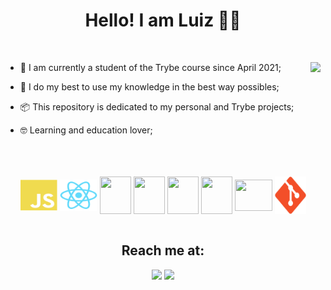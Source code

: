 <div align="center">
  <h1> Hello! I am Luiz 👋👋 </h1>
</div>

  <br>

<div height="200px">
  <div align="left">
    <img align="right" height="150px"  src="https://github-readme-stats.vercel.app/api?username=lzzhenrique&show_icons=true&theme=nord&include_all_commits=true&count_private=true&hide=stars,issues"/>
  </div>
    

  <div align="left">
    <ul>
      <li>📖 I am currently a student of the Trybe course since April 2021;</li> 
      <li>  <p>🥇 I do my best to use my knowledge in the best way possibles;</p> </li>
      <li>  <p>📦 This repository is dedicated to my personal and Trybe projects;</p> </li>
      <li>  <p>🤓 Learning and education lover;</p> </li>
    </ul>
  </div>
</div>
  
  <br>
  <br>
  
<div align="center" style="display: inline_block"><br>
  <img align="center" alt="Luiz-Js" height="50" width="60" src="https://raw.githubusercontent.com/devicons/devicon/master/icons/javascript/javascript-plain.svg">
  <img align="center" alt="Luiz-React" height="50" width="60" src="https://raw.githubusercontent.com/devicons/devicon/master/icons/react/react-original.svg">
  <img align="center" src="https://cdn.jsdelivr.net/gh/devicons/devicon/icons/nodejs/nodejs-original.svg" width="50" height="60" />
  <img align="center" src="https://cdn.jsdelivr.net/gh/devicons/devicon/icons/express/express-original.svg" width="50" height="60" />
  <img align="center" src="https://cdn.jsdelivr.net/gh/devicons/devicon/icons/mongodb/mongodb-original.svg" width="50" height="60" />
  <img align="center" src="https://cdn.jsdelivr.net/gh/devicons/devicon/icons/mysql/mysql-original.svg" width="50" height="60" />
  <img align="center" src="https://cdn.jsdelivr.net/gh/devicons/devicon/icons/mocha/mocha-plain.svg" height="50" width="60"  />
  <img align="center" src="https://raw.githubusercontent.com/devicons/devicon/master/icons/git/git-original.svg" alt="git" width="50" height="60"/>
</div>
  
  <br>
  
<div align="center">
  <h2> Reach me at:  </h2>
</div>
  
<div align="center"> 
  </a> 
    <a href = "mailto:luizshenrique@outlook.com.br"><img src="https://img.shields.io/badge/-Gmail-%23333?style=for-the-badge&logo=gmail&logoColor=white"      target="_blank"></a>
    <a href="https://www.linkedin.com/in/luiz-henri" target="_blank"><img src="https://img.shields.io/badge/-LinkedIn-%230077B5?style=for-the-badge&logo=linkedin&logoColor=white" target="_blank"></a>
</div>
